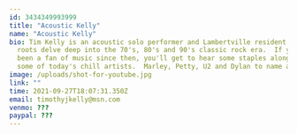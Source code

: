 ```yaml
---
id: 3434349993999
title: "Acoustic Kelly"
name: "Acoustic Kelly"
bio: Tim Kelly is an acoustic solo performer and Lambertville resident whose
  roots delve deep into the 70's, 80's and 90's classic rock era.  If you've
  been a fan of music since then, you'll get to hear some staples along with
  some of today's chill artists.  Marley, Petty, U2 and Dylan to name a few.
image: /uploads/shot-for-youtube.jpg
link: ""
time: 2021-09-27T18:07:31.350Z
email: timothyjkelly@msn.com
venmo: ???
paypal: ???
---
```

